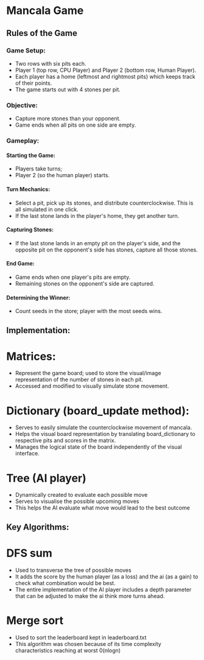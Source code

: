 # Mancala Game

## Rules of the Game

### Game Setup:

- Two rows with six pits each.
- Player 1 (top row, CPU Player) and Player 2 (bottom row, Human Player).
- Each player has a home (leftmost and rightmost pits) which keeps track of their points.
- The game starts out with 4 stones per pit.

### Objective:
- Capture more stones than your opponent.
- Game ends when all pits on one side are empty.

### Gameplay:

#### Starting the Game:

- Players take turns; 
- Player 2 (so the human player) starts.

#### Turn Mechanics:

- Select a pit, pick up its stones, and distribute counterclockwise. This is all simulated in one click.
- If the last stone lands in the player's home, they get another turn.

#### Capturing Stones:

- If the last stone lands in an empty pit on the player's side, and the opposite pit on the opponent's side has stones, capture all those stones.

#### End Game:

- Game ends when one player's pits are empty.
- Remaining stones on the opponent's side are captured.

#### Determining the Winner:

- Count seeds in the store; player with the most seeds wins.

## Implementation:

# Matrices:

- Represent the game board; used to store the visual/image representation of the number of stones in each pit.
- Accessed and modified to visually simulate stone movement.

# Dictionary (board_update method):

- Serves to easily simulate the counterclockwise movement of mancala.
- Helps the visual board representation by translating board_dictionary to respective pits and scores in the matrix.
- Manages the logical state of the board independently of the visual interface.

# Tree (AI player)
- Dynamically created to evaluate each possible move
- Serves to visualise the possible upcoming moves
- This helps the AI evaluate what move would lead to the best outcome


## Key Algorithms:

# DFS sum
- Used to transverse the tree of possible moves 
- It adds the score by the human player (as a loss) and the ai (as a gain) to check what combination would be best. 
- The entire implementation of the AI player includes a depth parameter that can be adjusted to make the ai think more turns ahead.

# Merge sort
- Used to sort the leaderboard kept in leaderboard.txt
- This algorithm was chosen because of its time complexity characteristics reaching at worst 0(nlogn)
